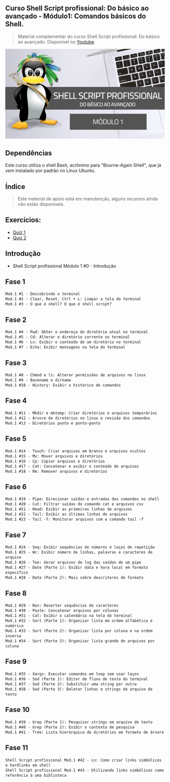 ## Curso Shell Script profissional: Do básico ao avançado - Módulo1: Comandos básicos do Shell.

> Material complementar do curso Shell Script profissional: Do básico ao avançado. Disponível no [Youtube](https://www.youtube.com/watch?v=HRRfgufskaw&list=PLLCFxfe9wkl-k0w-c_1i4sdZPUYt0Yc2P).

<img src="https://github.com/Geofisicando/Curso-Shell-Script-Profissional-mod-1/blob/master/Shell%20Script.png" width=1000>

## Dependências

Este curso utiliza o shell Bash, acrônimo para "Bourne-Again SHell", que já vem instalado por padrão no Linux Ubuntu.

## Índice
> Este material de apoio está em manutenção, alguns recursos ainda não estão disponíveis.

## Exercícios: 
  - [Quiz 1](https://docs.google.com/forms/d/e/1FAIpQLSeRhTJ7btQdGyUAZDsmYNWl81Be-TYODKB6zBHiirLMN9XM6A/viewform?usp=sf_link)
  - [Quiz 2](https://docs.google.com/forms/d/e/1FAIpQLSfj5krskk4PfdUqodUuPoGs1pDMbdleEnGJMl8iHxfJHQmkNw/viewform?usp=sf_link)
 
 ## Introdução

   - Shell Script profissional Módulo 1 #0 - Introdução

## Fase 1

    Mod.1 #1 - Descobrindo o terminal
    Mod.1 #2 - Clear, Reset, Ctrl + L: Limpar a tela do terminal
    Mod.1 #3 - O que é shell? O que é shell script?

## Fase 2

    Mod.1 #4 - Pwd: Obter o endereço do diretório atual no terminal
    Mod.1 #5 - Cd: Alterar o diretório corrente no terminal
    Mod.1 #6 - Ls: Exibir o conteúdo de um diretório no terminal
    Mod.1 #7 - Echo: Exibir mensagens na tela do terminal

## Fase 3

    Mod.1 #8 - Chmod e ls: Alterar permissões de arquivos no linux
    Mod.1 #9 - Basename e dirname
    Mod.1 #10 - History: Exibir o histórico de comandos

## Fase 4

    Mod.1 #11 - Mkdir e mktemp: Criar diretórios e arquivos temporários
    Mod.1 #12 - Árvore de diretórios no linux e revisão dos comandos
    Mod.1 #13 - Diretórios ponto e ponto-ponto

## Fase 5

    Mod.1 #14 - Touch: Criar arquivos em branco e arquivos ocultos
    Mod.1 #15 - Mv: Mover arquivos e diretórios
    Mod.1 #16 - Cp: Copiar arquivos e diretórios
    Mod.1 #17 - Cat: Concatenar e exibir o conteúdo de arquivos
    Mod.1 #18 - Rm: Remover arquivos e diretórios

## Fase 6

    Mod.1 #19 - Pipe: Direcionar saídas e entradas dos comandos no shell
    Mod.1 #20 - Cut: Filtrar saídas do comando cat e arquivos csv
    Mod.1 #21 - Head: Exibir as primeiras linhas de arquivos
    Mod.1 #22 - Tail: Exibir as últimas linhas de arquivos
    Mod.1 #23 - Tail -f: Monitorar arquivos com o comando tail -f

## Fase 7

    Mod.1 #24 - Seq: Exibir sequências de números e laços de repetição
    Mod.1 #25 - Wc: Exibir número de linhas, palavras e caracteres de arquivo
    Mod.1 #26 - Tee: Gerar arquivos de log das saídas de um pipe
    Mod.1 #27 - Date (Parte 1): Exibir data e hora local em formato específico
    Mod.1 #28 - Date (Parte 2): Mais sobre descritores de formato

## Fase 8

    Mod.1 #29 - Rev: Reverter sequências de caracteres
    Mod.1 #30 - Paste: Concatenar arquivos por colunas
    Mod.1 #31 - Cal: Exibir o calendário na tela do terminal
    Mod.1 #32 - Sort (Parte 1): Organizar lista em ordem alfabética e numérica
    Mod.1 #33 - Sort (Parte 2): Organizar lista por coluna e na ordem inversa
    Mod.1 #34 - Sort (Parte 3): Organizar lista grande de arquivos por coluna

## Fase 9

    Mod.1 #35 - Xargs: Executar comandos em loop sem usar laços
    Mod.1 #36 - Sed (Parte 1): Editor de fluxo de texto do terminal
    Mod.1 #37 - Sed (Parte 2): Substituir uma string por outra
    Mod.1 #38 - Sed (Parte 3): Deletar linhas e strings de arquivo de texto

## Fase 10

    Mod.1 #39 - Grep (Parte 1): Pesquisar strings em arquivo de texto
    Mod.1 #40 - Grep (Parte 2): Exibir o contexto de pesquisa
    Mod.1 #41 - Tree: Lista hierárquica de diretórios em formato de árvore

## Fase 11

    Shell Script profissional Mod.1 #42 - Ln: Como criar links simbólicos e hardlinks em shell
    Shell Script profissional Mod.1 #43 - Utilizando links simbólicos como referência à uma biblioteca
